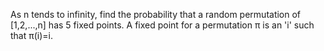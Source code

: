 As n tends to infinity, find the probability that a random permutation of [1,2,...,n] has 5 fixed points. 
A fixed point for a permutation π is an 'i' such that π(i)=i.
